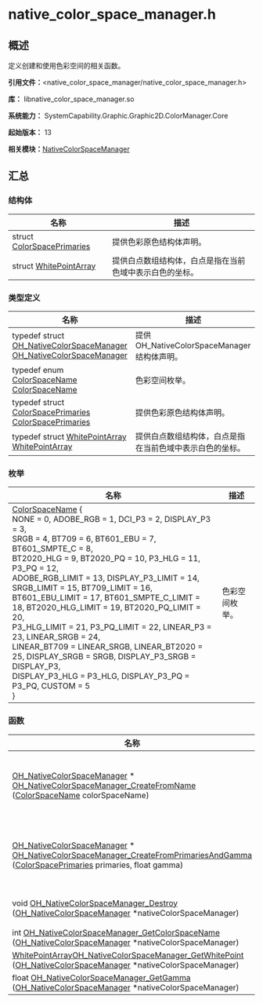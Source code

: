 # native_color_space_manager.h


## 概述

定义创建和使用色彩空间的相关函数。

**引用文件：**&lt;native_color_space_manager/native_color_space_manager.h&gt;

**库：** libnative_color_space_manager.so

**系统能力：** SystemCapability.Graphic.Graphic2D.ColorManager.Core

**起始版本：** 13

**相关模块：**[NativeColorSpaceManager](_native_color_space_manager.md)


## 汇总


### 结构体

| 名称 | 描述 | 
| -------- | -------- |
| struct  [ColorSpacePrimaries](_color_space_primaries.md) | 提供色彩原色结构体声明。 | 
| struct  [WhitePointArray](_white_point_array.md) | 提供白点数组结构体，白点是指在当前色域中表示白色的坐标。 | 


### 类型定义

| 名称 | 描述 | 
| -------- | -------- |
| typedef struct [OH_NativeColorSpaceManager](_native_color_space_manager.md#oh_nativecolorspacemanager) [OH_NativeColorSpaceManager](_native_color_space_manager.md#oh_nativecolorspacemanager) | 提供OH_NativeColorSpaceManager结构体声明。 | 
| typedef enum [ColorSpaceName](_native_color_space_manager.md#colorspacename) [ColorSpaceName](_native_color_space_manager.md#colorspacename) | 色彩空间枚举。 | 
| typedef struct [ColorSpacePrimaries](_color_space_primaries.md) [ColorSpacePrimaries](_native_color_space_manager.md#colorspaceprimaries) | 提供色彩原色结构体声明。 | 
| typedef struct [WhitePointArray](_white_point_array.md) [WhitePointArray](_native_color_space_manager.md#whitepointarray) | 提供白点数组结构体，白点是指在当前色域中表示白色的坐标。 | 


### 枚举

| 名称 | 描述 | 
| -------- | -------- |
| [ColorSpaceName](_native_color_space_manager.md#colorspacename) {<br/>NONE = 0, ADOBE_RGB = 1, DCI_P3 = 2, DISPLAY_P3 = 3,<br/>SRGB = 4, BT709 = 6, BT601_EBU = 7, BT601_SMPTE_C = 8,<br/>BT2020_HLG = 9, BT2020_PQ = 10, P3_HLG = 11, P3_PQ = 12,<br/>ADOBE_RGB_LIMIT = 13, DISPLAY_P3_LIMIT = 14, SRGB_LIMIT = 15, BT709_LIMIT = 16,<br/>BT601_EBU_LIMIT = 17, BT601_SMPTE_C_LIMIT = 18, BT2020_HLG_LIMIT = 19, BT2020_PQ_LIMIT = 20,<br/>P3_HLG_LIMIT = 21, P3_PQ_LIMIT = 22, LINEAR_P3 = 23, LINEAR_SRGB = 24,<br/>LINEAR_BT709 = LINEAR_SRGB, LINEAR_BT2020 = 25, DISPLAY_SRGB = SRGB, DISPLAY_P3_SRGB = DISPLAY_P3,<br/>DISPLAY_P3_HLG = P3_HLG, DISPLAY_P3_PQ = P3_PQ, CUSTOM = 5<br/>} | 色彩空间枚举。 | 


### 函数

| 名称 | 描述 | 
| -------- | -------- |
| [OH_NativeColorSpaceManager](_native_color_space_manager.md#oh_nativecolorspacemanager) \* [OH_NativeColorSpaceManager_CreateFromName](_native_color_space_manager.md#oh_nativecolorspacemanager_createfromname) ([ColorSpaceName](_native_color_space_manager.md#colorspacename) colorSpaceName) | 通过colorSpaceName创建OH_NativeColorSpaceManager实例。 每次调用此函数时，都会创建一个新的OH_NativeColorSpaceManager实例。 | 
| [OH_NativeColorSpaceManager](_native_color_space_manager.md#oh_nativecolorspacemanager) \* [OH_NativeColorSpaceManager_CreateFromPrimariesAndGamma](_native_color_space_manager.md#oh_nativecolorspacemanager_createfromprimariesandgamma) ([ColorSpacePrimaries](_color_space_primaries.md) primaries, float gamma) | 通过原色和伽马值创建OH_NativeColorSpaceManager实例。 每次调用此函数时，都会创建一个新的OH_NativeColorSpaceManager实例。 | 
| void [OH_NativeColorSpaceManager_Destroy](_native_color_space_manager.md#oh_nativecolorspacemanager_destroy) ([OH_NativeColorSpaceManager](_native_color_space_manager.md#oh_nativecolorspacemanager) \*nativeColorSpaceManager) | 销毁OH_NativeColorSpaceManager实例。 | 
| int [OH_NativeColorSpaceManager_GetColorSpaceName](_native_color_space_manager.md#oh_nativecolorspacemanager_getcolorspacename) ([OH_NativeColorSpaceManager](_native_color_space_manager.md#oh_nativecolorspacemanager) \*nativeColorSpaceManager) | 获取色彩空间名称。 | 
| [WhitePointArray](_white_point_array.md)[OH_NativeColorSpaceManager_GetWhitePoint](_native_color_space_manager.md#oh_nativecolorspacemanager_getwhitepoint) ([OH_NativeColorSpaceManager](_native_color_space_manager.md#oh_nativecolorspacemanager) \*nativeColorSpaceManager) | 获取白点。 | 
| float [OH_NativeColorSpaceManager_GetGamma](_native_color_space_manager.md#oh_nativecolorspacemanager_getgamma) ([OH_NativeColorSpaceManager](_native_color_space_manager.md#oh_nativecolorspacemanager) \*nativeColorSpaceManager) | 获取伽马值。 | 
